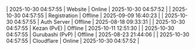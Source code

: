 | 2025-10-30 04:57:55 | Website | Online | 2025-10-30 04:57:52 |
| 2025-10-30 04:57:55 | Registration | Offline | 2025-09-09 16:40:23 |
| 2025-10-30 04:57:55 | Auth Server | Offline | 2025-08-18 09:33:31 |
| 2025-10-30 04:57:55 | Kezan (PvE) | Offline | 2025-10-11 12:51:30 |
| 2025-10-30 04:57:55 | Gurubashi (PvP) | Offline | 2025-08-23 21:44:06 |
| 2025-10-30 04:57:55 | Cloudflare | Online | 2025-10-30 04:57:52 |
